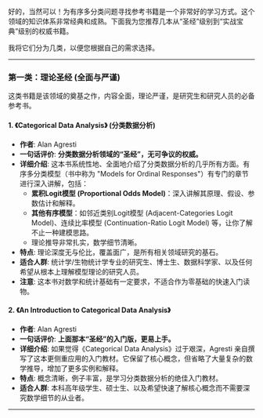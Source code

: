 好的，当然可以！为有序多分类问题寻找参考书籍是一个非常好的学习方式。这个领域的知识体系非常经典和成熟。下面我为您推荐几本从“圣经”级别到“实战宝典”级别的权威书籍。

我将它们分为几类，以便您根据自己的需求选择。

---

### 第一类：理论圣经 (全面与严谨)

这类书籍是该领域的奠基之作，内容全面，理论严谨，是研究生和研究人员的必备参考书。

#### 1. 《Categorical Data Analysis》 (分类数据分析)

*   **作者**: Alan Agresti
*   **一句话评价**: **分类数据分析领域的“圣经”，无可争议的权威。**
*   **详细介绍**:
    这本书系统性地、全面地介绍了分类数据分析的几乎所有方面。有序多分类模型（书中称为 "Models for Ordinal Responses"）有专门的章节进行深入讲解，包括：
    *   **累积Logit模型 (Proportional Odds Model)**：深入讲解其原理、假设、参数估计和解释。
    *   **其他有序模型**：如邻近类别Logit模型 (Adjacent-Categories Logit Model)、连续比率模型 (Continuation-Ratio Logit Model) 等，让你了解不止一种建模思路。
    *   理论推导非常扎实，数学细节清晰。
*   **特点**: 理论深度无与伦比，覆盖面广，是所有相关领域研究的基石。
*   **适合人群**: 统计学/生物统计学专业的研究生、博士生、数据科学家、以及任何希望从根本上理解模型理论的研究人员。
*   **注意**: 这本书对数学和统计基础有一定要求，不适合作为零基础的快速入门读物。

#### 2. 《An Introduction to Categorical Data Analysis》

*   **作者**: Alan Agresti
*   **一句话评价**: **上面那本“圣经”的入门版，更易上手。**
*   **详细介绍**:
    如果觉得《Categorical Data Analysis》过于艰深，Agresti 亲自撰写了这本更侧重应用的入门教材。它保留了核心概念，但省略了大量复杂的数学推导，增加了更多实例和解释。
*   **特点**: 概念清晰，例子丰富，是学习分类数据分析的绝佳入门教材。
*   **适合人群**: 本科高年级学生、硕士生、以及希望快速了解核心概念而不需要深究数学细节的从业者。

---


